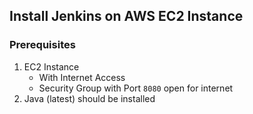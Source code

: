 ## Install Jenkins on AWS EC2 Instance
### Prerequisites
1. EC2 Instance 
   - With Internet Access
   - Security Group with Port `8080` open for internet
1. Java (latest) should be installed  
